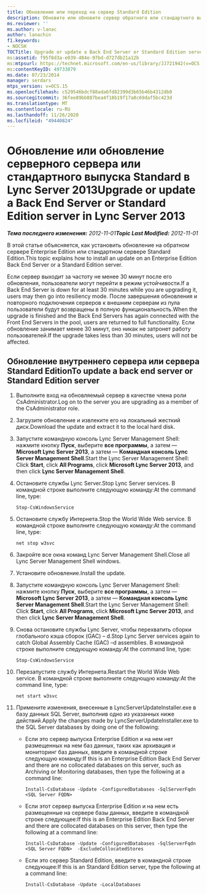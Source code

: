 ```yaml
---
title: Обновление или переход на сервер Standard Edition
description: Обновите или обновите сервер обратного или стандартного выпуска.
ms.reviewer: ''
ms.author: v-lanac
author: lanachin
f1.keywords:
- NOCSH
TOCTitle: Upgrade or update a Back End Server or Standard Edition server
ms:assetid: f95f8d3a-e039-484e-97bd-d727db21a12b
ms:mtpsurl: https://technet.microsoft.com/en-us/library/JJ721942(v=OCS.15)
ms:contentKeyID: 49733879
ms.date: 07/23/2014
manager: serdars
mtps_version: v=OCS.15
ms.openlocfilehash: c529546bdcf88ada6fd82399d3b65b46b4312db0
ms.sourcegitcommit: 36fee89bb887bea4f18b19f17a8c69daf5bc423d
ms.translationtype: MT
ms.contentlocale: ru-RU
ms.lasthandoff: 11/26/2020
ms.locfileid: "49440824"
---
```

# <a name="upgrade-or-update-a-back-end-server-or-standard-edition-server-in-lync-server-2013"></a><span data-ttu-id="de5d9-103">Обновление или обновление серверного сервера или стандартного выпуска Standard в Lync Server 2013</span><span class="sxs-lookup"><span data-stu-id="de5d9-103">Upgrade or update a Back End Server or Standard Edition server in Lync Server 2013</span></span>

<div data-xmlns="http://www.w3.org/1999/xhtml">

<div class="topic" data-xmlns="http://www.w3.org/1999/xhtml" data-msxsl="urn:schemas-microsoft-com:xslt" data-cs="https://msdn.microsoft.com/">

<div data-asp="https://msdn2.microsoft.com/asp">



</div>

<div id="mainSection">

<div id="mainBody"><span data-ttu-id="de5d9-104">

<span> </span></span><span class="sxs-lookup"><span data-stu-id="de5d9-104">

<span> </span></span></span>

<span data-ttu-id="de5d9-105">_**Тема последнего изменения:** 2012-11-01_</span><span class="sxs-lookup"><span data-stu-id="de5d9-105">_**Topic Last Modified:** 2012-11-01_</span></span>

<span data-ttu-id="de5d9-106">В этой статье объясняется, как установить обновление на обратном сервере Enterprise Edition или стандартном сервере Standard Edition.</span><span class="sxs-lookup"><span data-stu-id="de5d9-106">This topic explains how to install an update on an Enterprise Edition Back End Server or a Standard Edition server.</span></span>

<span data-ttu-id="de5d9-107">Если сервер выходит за частоту не менее 30 минут после его обновления, пользователи могут перейти в режим устойчивости.</span><span class="sxs-lookup"><span data-stu-id="de5d9-107">If a Back End Server is down for at least 30 minutes while you are upgrading it, users may then go into resiliency mode.</span></span> <span data-ttu-id="de5d9-108">После завершения обновления и повторного подключения серверов к внешним серверам из пула пользователи будут возвращены в полную функциональность.</span><span class="sxs-lookup"><span data-stu-id="de5d9-108">When the upgrade is finished and the Back End Servers has again connected with the Front End Servers in the pool, users are returned to full functionality.</span></span> <span data-ttu-id="de5d9-109">Если обновление занимает менее 30 минут, оно никак не затронет работу пользователей.</span><span class="sxs-lookup"><span data-stu-id="de5d9-109">If the upgrade takes less than 30 minutes, users will not be affected.</span></span>

<div>

## <a name="to-update-a-back-end-server-or-standard-edition-server"></a><span data-ttu-id="de5d9-110">Обновление внутреннего сервера или сервера Standard Edition</span><span class="sxs-lookup"><span data-stu-id="de5d9-110">To update a back end server or Standard Edition server</span></span>

1.  <span data-ttu-id="de5d9-111">Выполните вход на обновляемый сервер в качестве члена роли CsAdministrator.</span><span class="sxs-lookup"><span data-stu-id="de5d9-111">Log on to the server you are upgrading as a member of the CsAdministrator role.</span></span>

2.  <span data-ttu-id="de5d9-112">Загрузите обновление и извлеките его на локальный жесткий диск.</span><span class="sxs-lookup"><span data-stu-id="de5d9-112">Download the update and extract it to the local hard disk.</span></span>

3.  <span data-ttu-id="de5d9-113">Запустите командную консоль Lync Server Management Shell: нажмите кнопку **Пуск**, выберите **все программы**, а затем — **Microsoft Lync Server 2013**, а затем — **Командная консоль Lync Server Management Shell**.</span><span class="sxs-lookup"><span data-stu-id="de5d9-113">Start the Lync Server Management Shell: Click **Start**, click **All Programs**, click **Microsoft Lync Server 2013**, and then click **Lync Server Management Shell**.</span></span>

4.  <span data-ttu-id="de5d9-114">Остановите службы Lync Server.</span><span class="sxs-lookup"><span data-stu-id="de5d9-114">Stop Lync Server services.</span></span> <span data-ttu-id="de5d9-115">В командной строке выполните следующую команду:</span><span class="sxs-lookup"><span data-stu-id="de5d9-115">At the command line, type:</span></span>
    
        Stop-CsWindowsService

5.  <span data-ttu-id="de5d9-116">Остановите службу Интернета.</span><span class="sxs-lookup"><span data-stu-id="de5d9-116">Stop the World Wide Web service.</span></span> <span data-ttu-id="de5d9-117">В командной строке выполните следующую команду:</span><span class="sxs-lookup"><span data-stu-id="de5d9-117">At the command line, type:</span></span>
    
        net stop w3svc

6.  <span data-ttu-id="de5d9-118">Закройте все окна команд Lync Server Management Shell.</span><span class="sxs-lookup"><span data-stu-id="de5d9-118">Close all Lync Server Management Shell windows.</span></span>

7.  <span data-ttu-id="de5d9-119">Установите обновление.</span><span class="sxs-lookup"><span data-stu-id="de5d9-119">Install the update.</span></span>

8.  <span data-ttu-id="de5d9-120">Запустите командную консоль Lync Server Management Shell: нажмите кнопку **Пуск**, выберите **все программы**, а затем — **Microsoft Lync Server 2013**, а затем — **Командная консоль Lync Server Management Shell**.</span><span class="sxs-lookup"><span data-stu-id="de5d9-120">Start the Lync Server Management Shell: Click **Start**, click **All Programs**, click **Microsoft Lync Server 2013**, and then click **Lync Server Management Shell**.</span></span>

9.  <span data-ttu-id="de5d9-121">Снова остановите службы Lync Server, чтобы перехватить сборки глобального кэша сборок (GAC) – d.</span><span class="sxs-lookup"><span data-stu-id="de5d9-121">Stop Lync Server services again to catch Global Assembly Cache (GAC) –d assemblies.</span></span> <span data-ttu-id="de5d9-122">В командной строке выполните следующую команду:</span><span class="sxs-lookup"><span data-stu-id="de5d9-122">At the command line, type:</span></span>
    
        Stop-CsWindowsService

10. <span data-ttu-id="de5d9-123">Перезапустите службу Интернета.</span><span class="sxs-lookup"><span data-stu-id="de5d9-123">Restart the World Wide Web service.</span></span> <span data-ttu-id="de5d9-124">В командной строке выполните следующую команду:</span><span class="sxs-lookup"><span data-stu-id="de5d9-124">At the command line, type:</span></span>
    
        net start w3svc

11. <span data-ttu-id="de5d9-125">Примените изменения, внесенные в LyncServerUpdateInstaller.exe в базу данных SQL Server, выполнив одно из указанных ниже действий.</span><span class="sxs-lookup"><span data-stu-id="de5d9-125">Apply the changes made by LyncServerUpdateInstaller.exe to the SQL Server databases by doing one of the following:</span></span>
    
      - <span data-ttu-id="de5d9-126">Если это сервер выпуска Enterprise Edition и на нем нет размещенных на нем баз данных, таких как архивация и мониторинг баз данных, введите в командной строке следующую команду:</span><span class="sxs-lookup"><span data-stu-id="de5d9-126">If this is an Enterprise Edition Back End Server and there are no collocated databases on this server, such as Archiving or Monitoring databases, then type the following at a command line:</span></span>
        
            Install-CsDatabase -Update -ConfiguredDatabases -SqlServerFqdn <SQL Server FQDN>
    
      - <span data-ttu-id="de5d9-127">Если этот сервер выпуска Enterprise Edition и на нем есть размещенные на сервере базы данных, введите в командной строке следующее:</span><span class="sxs-lookup"><span data-stu-id="de5d9-127">If this is an Enterprise Edition Back End Server and there are collocated databases on this server, then type the following at a command line:</span></span>
        
            Install-CsDatabase -Update -ConfiguredDatabases -SqlServerFqdn <SQL Server FQDN>  -ExcludeCollocatedStores
    
      - <span data-ttu-id="de5d9-128">Если это сервер Standard Edition, введите в командной строке следующее:</span><span class="sxs-lookup"><span data-stu-id="de5d9-128">If this is an Standard Edition server, type the following at a command line:</span></span>
        
            Install-CsDatabase -Update -LocalDatabases

<span data-ttu-id="de5d9-129"></div>

</div>

<span> </span>

</div>

</div>

</span><span class="sxs-lookup"><span data-stu-id="de5d9-129"></div>

</div>

<span> </span>

</div>

</div>

</span></span></div>

